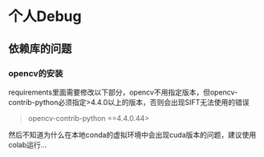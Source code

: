 # 个人Debug
## 依赖库的问题
### opencv的安装
requirements里面需要修改以下部分，opencv不用指定版本，但opencv-contrib-python必须指定>4.4.0以上的版本，否则会出现SIFT无法使用的错误
>opencv-contrib-python ==4.4.0.44>

然后不知道为什么在本地conda的虚拟环境中会出现cuda版本的问题，建议使用colab运行...
